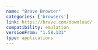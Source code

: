 ```yaml
---
name: "Brave Browser"
categories: ['browsers']
link: https://brave.com/download/
compatibility: emulation
versionFrom: "1.58.131"
type: applications
---
```


